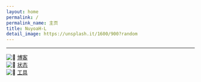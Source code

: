 ```yaml
---
layout: home
permalink: /
permalink_name: 主页
title: NuyoaH-L
detail_image: https://unsplash.it/1600/900?random
---
```

<div id="hitokoto"><script>hitokoto()</script></div>
<hr>
<div class="link-chip">
 <img alt="🌚" src="http://q1.qlogo.cn/g?b=qq&nk=1634297622&s=640" class="link-chip-icon">
 <a title="🌚" target="_blank" class="link-chip-title" href="https://blog.nuyoah-l.ml/">博客</a>
</div>
<div class="link-chip">
 <img alt="🌚" src="https://status.nuyoah-l.ml/favicon.ico" class="link-chip-icon">
 <a title="🌚" target="_blank" class="link-chip-title" href="https://status.nuyoah-l.ml/">状态</a>
</div>
<div class="link-chip">
 <img alt="🌚" src="https://tools.nuyoah-l.ml/favicon.ico" class="link-chip-icon">
 <a title="🌚" target="_blank" class="link-chip-title" href="https://tools.nuyoah-l.ml/">工具</a>
</div>
